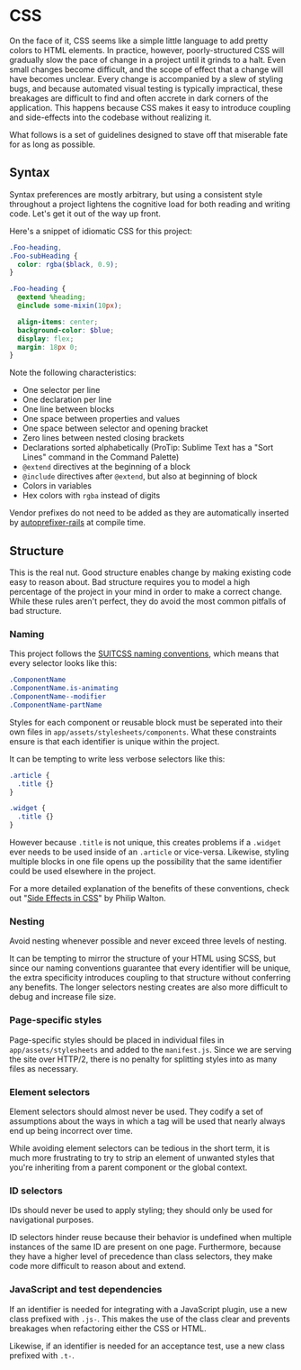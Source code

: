 # CSS

On the face of it, CSS seems like a simple little language to add pretty colors to HTML elements. In practice, however, poorly-structured CSS will gradually slow the pace of change in a project until it grinds to a halt. Even small changes become difficult, and the scope of effect that a change will have becomes unclear. Every change is accompanied by a slew of styling bugs, and because automated visual testing is typically impractical, these breakages are difficult to find and often accrete in dark corners of the application. This happens because CSS makes it easy to introduce coupling and side-effects into the codebase without realizing it.

What follows is a set of guidelines designed to stave off that miserable fate for as long as possible.

## Syntax

Syntax preferences are mostly arbitrary, but using a consistent style throughout a project lightens the cognitive load for both reading and writing code. Let's get it out of the way up front.

Here's a snippet of idiomatic CSS for this project:

```scss
.Foo-heading,
.Foo-subHeading {
  color: rgba($black, 0.9);
}

.Foo-heading {
  @extend %heading;
  @include some-mixin(10px);

  align-items: center;
  background-color: $blue;
  display: flex;
  margin: 18px 0;
}

```

Note the following characteristics:
- One selector per line
- One declaration per line
- One line between blocks
- One space between properties and values
- One space between selector and opening bracket
- Zero lines between nested closing brackets
- Declarations sorted alphabetically (ProTip: Sublime Text has a "Sort Lines" command in the Command Palette)
- `@extend` directives at the beginning of a block
- `@include` directives after `@extend`, but also at beginning of block
- Colors in variables
- Hex colors with `rgba` instead of digits

Vendor prefixes do not need to be added as they are automatically inserted by [autoprefixer-rails](https://github.com/ai/autoprefixer-rails) at compile time.

## Structure

This is the real nut. Good structure enables change by making existing code easy to reason about. Bad structure requires you to model a high percentage of the project in your mind in order to make a correct change. While these rules aren't perfect, they do avoid the most common pitfalls of bad structure.

### Naming

This project follows the [SUITCSS naming conventions](https://github.com/suitcss/suit/blob/master/doc/naming-conventions.md), which means that every selector looks like this:

```scss
.ComponentName
.ComponentName.is-animating
.ComponentName--modifier
.ComponentName-partName
```

Styles for each component or reusable block must be seperated into their own files in `app/assets/stylesheets/components`. What these constraints ensure is that each identifier is unique within the project.

It can be tempting to write less verbose selectors like this:

```scss
.article {
  .title {}
}

.widget {
  .title {}
}
```

However because `.title` is not unique, this creates problems if a `.widget` ever needs to be used inside of an `.article` or vice-versa. Likewise, styling multiple blocks in one file opens up the possibility that the same identifier could be used elsewhere in the project.

For a more detailed explanation of the benefits of these conventions, check out "[Side Effects in CSS](http://philipwalton.com/articles/side-effects-in-css/)" by Philip Walton.

### Nesting
Avoid nesting whenever possible and never exceed three levels of nesting.

It can be tempting to mirror the structure of your HTML using SCSS, but since our naming conventions guarantee that every identifier will be unique, the extra specificity introduces coupling to that structure without conferring any benefits. The longer selectors nesting creates are also more difficult to debug and increase file size.

### Page-specific styles
Page-specific styles should be placed in individual files in `app/assets/stylesheets` and added to the `manifest.js`. Since we are serving the site over HTTP/2, there is no penalty for splitting styles into as many files as necessary.

### Element selectors
Element selectors should almost never be used. They codify a set of assumptions about the ways in which a tag will be used that nearly always end up being incorrect over time.

While avoiding element selectors can be tedious in the short term, it is much more frustrating to try to strip an element of unwanted styles that you're inheriting from a parent component or the global context.

### ID selectors
IDs should never be used to apply styling; they should only be used for navigational purposes.

ID selectors hinder reuse because their behavior is undefined when multiple instances of the same ID are present on one page. Furthermore, because they have a higher level of precedence than class selectors, they make code more difficult to reason about and extend.

### JavaScript and test dependencies
If an identifier is needed for integrating with a JavaScript plugin, use a new class prefixed with `.js-`. This makes the use of the class clear and prevents breakages when refactoring either the CSS or HTML.

Likewise, if an identifier is needed for an acceptance test, use a new class prefixed with `.t-`.
